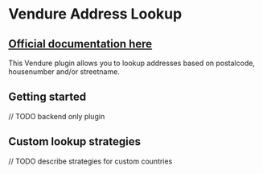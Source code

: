 # Vendure Address Lookup

## [Official documentation here](https://pinelab-plugins.com/plugin/vendure-plugin-address-lookup)

This Vendure plugin allows you to lookup addresses based on postalcode, housenumber and/or streetname.

## Getting started

// TODO backend only plugin

## Custom lookup strategies

// TODO describe strategies for custom countries
